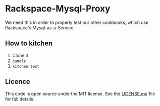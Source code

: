 Rackspace-Mysql-Proxy
=====================

We need this in order to properly test our other cookbooks, which use Rackspace's Mysql-as-a-Service

## How to kitchen

1. Clone it
2. `bundle`
3. `kitchen test`

## Licence
This code is open source under the MIT license. See the [LICENSE.md](LICENSE.md) file for full details.
